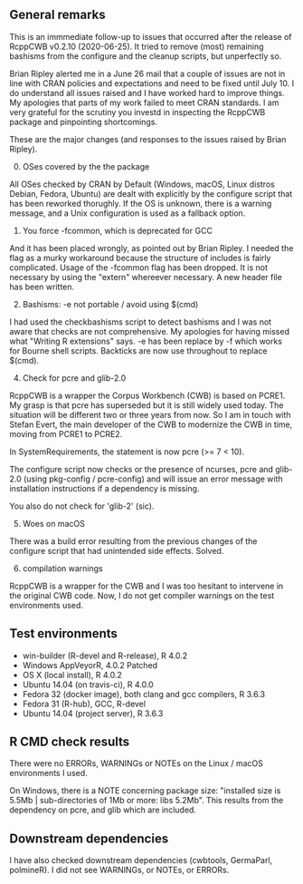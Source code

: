 ## General remarks

This is an immmediate follow-up to issues that occurred after the release
of RcppCWB v0.2.10 (2020-06-25). It tried to remove (most) remaining bashisms 
from the configure and the cleanup scripts, but unperfectly so.

Brian Ripley alerted me in a June 26 mail that a couple of issues are not
in line with CRAN policies and expectations and need to be fixed until
July 10. I do understand all issues raised and I have worked hard to 
improve things. My apologies that parts of my work failed to meet
CRAN standards. I am very grateful for the scrutiny you investd in 
inspecting the RcppCWB package and pinpointing shortcomings.

These are the major changes (and responses to the issues raised by 
Brian Ripley).

0) OSes covered by the the package

All OSes checked by CRAN by Default (Windows, macOS, Linux distros Debian,
Fedora, Ubuntu) are dealt with explicitly by the configure script that
has been reworked thorughly. If the OS is unknown, there is a warning 
message, and a Unix configuration is used as a fallback option.


1) You force -fcommon, which is deprecated for GCC

And it has been placed wrongly, as pointed out by Brian Ripley. I needed
the flag as a murky workaround because the structure of includes is 
fairly complicated. Usage of the -fcommon flag has been dropped.
It is not necessary by using the "extern" whereever necessary. A 
new header file has been written. 


2) Bashisms: -e not portable / avoid using $(cmd)

I had used the checkbashisms script to detect bashisms and I was not 
aware that checks are not comprehensive. My apologies for having missed what
"Writing R extensions" says. -e has been replace by -f which works for
Bourne shell scripts. Backticks are now use throughout to replace $(cmd).


4) Check for pcre and glib-2.0

RcppCWB is a wrapper the Corpus Workbench (CWB) is based on PCRE1. My 
grasp is that pcre has superseded but it is still widely used today. 
The situation will be different two or three years from now. So I am in 
touch with Stefan Evert, the main developer of the CWB to modernize 
the CWB in time, moving from PCRE1 to PCRE2.

In SystemRequirements, the statement is now pcre (>= 7 < 10).

The configure script now checks or the presence of ncurses, pcre and 
glib-2.0 (using pkg-config / pcre-config) and will issue an error 
message with installation instructions if a dependency is missing. 

You also do not check for 'glib-2' (sic).

5) Woes on macOS

There was a build error resulting from the previous changes of the 
configure script that had unintended side effects. Solved.

6) compilation warnings

RcppCWB is a wrapper for the CWB and I was too hesitant to intervene
in the original CWB code. Now, I do not get compiler warnings on the 
test environments used.



## Test environments

* win-builder (R-devel and R-release), R 4.0.2
* Windows AppVeyorR, 4.0.2 Patched
* OS X (local install), R 4.0.2
* Ubuntu 14.04 (on travis-ci), R 4.0.0
* Fedora 32 (docker image), both clang and gcc compilers, R 3.6.3 
* Fedora 31 (R-hub), GCC, R-devel
* Ubuntu 14.04 (project server), R 3.6.3


## R CMD check results

There were no ERRORs, WARNINGs or NOTEs on the Linux / macOS environments I used.

On Windows, there is a NOTE concerning package size: "installed size is  5.5Mb | sub-directories of 1Mb or more: libs 5.2Mb". This results from the dependency on pcre, and glib which are included.


## Downstream dependencies

I have also checked downstream dependencies (cwbtools, GermaParl, polmineR). I did not see WARNINGs, or NOTEs, or ERRORs.
